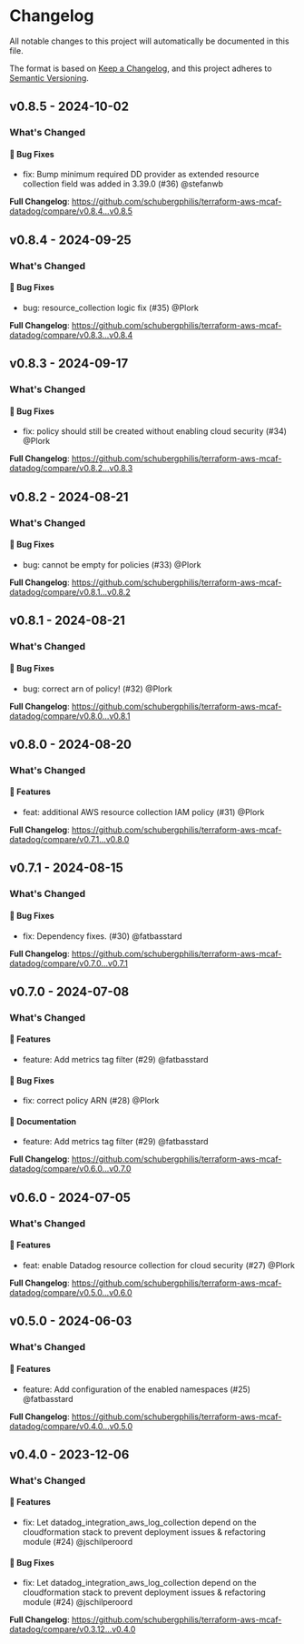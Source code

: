 # Changelog

All notable changes to this project will automatically be documented in this file.

The format is based on [Keep a Changelog](https://keepachangelog.com/en/1.0.0/),
and this project adheres to [Semantic Versioning](https://semver.org/spec/v2.0.0.html).

## v0.8.5 - 2024-10-02

### What's Changed

#### 🐛 Bug Fixes

* fix: Bump minimum required DD provider as extended resource collection field was added in 3.39.0 (#36) @stefanwb

**Full Changelog**: https://github.com/schubergphilis/terraform-aws-mcaf-datadog/compare/v0.8.4...v0.8.5

## v0.8.4 - 2024-09-25

### What's Changed

#### 🐛 Bug Fixes

* bug: resource_collection logic fix (#35) @Plork

**Full Changelog**: https://github.com/schubergphilis/terraform-aws-mcaf-datadog/compare/v0.8.3...v0.8.4

## v0.8.3 - 2024-09-17

### What's Changed

#### 🐛 Bug Fixes

* fix: policy should still be created without enabling cloud security (#34) @Plork

**Full Changelog**: https://github.com/schubergphilis/terraform-aws-mcaf-datadog/compare/v0.8.2...v0.8.3

## v0.8.2 - 2024-08-21

### What's Changed

#### 🐛 Bug Fixes

* bug: cannot be empty for policies (#33) @Plork

**Full Changelog**: https://github.com/schubergphilis/terraform-aws-mcaf-datadog/compare/v0.8.1...v0.8.2

## v0.8.1 - 2024-08-21

### What's Changed

#### 🐛 Bug Fixes

* bug: correct arn of policy! (#32) @Plork

**Full Changelog**: https://github.com/schubergphilis/terraform-aws-mcaf-datadog/compare/v0.8.0...v0.8.1

## v0.8.0 - 2024-08-20

### What's Changed

#### 🚀 Features

* feat: additional AWS resource collection IAM policy (#31) @Plork

**Full Changelog**: https://github.com/schubergphilis/terraform-aws-mcaf-datadog/compare/v0.7.1...v0.8.0

## v0.7.1 - 2024-08-15

### What's Changed

#### 🐛 Bug Fixes

* fix: Dependency fixes. (#30) @fatbasstard

**Full Changelog**: https://github.com/schubergphilis/terraform-aws-mcaf-datadog/compare/v0.7.0...v0.7.1

## v0.7.0 - 2024-07-08

### What's Changed

#### 🚀 Features

* feature: Add metrics tag filter (#29) @fatbasstard

#### 🐛 Bug Fixes

* fix: correct policy ARN (#28) @Plork

#### 📖 Documentation

* feature: Add metrics tag filter (#29) @fatbasstard

**Full Changelog**: https://github.com/schubergphilis/terraform-aws-mcaf-datadog/compare/v0.6.0...v0.7.0

## v0.6.0 - 2024-07-05

### What's Changed

#### 🚀 Features

* feat: enable Datadog resource collection for cloud security (#27) @Plork

**Full Changelog**: https://github.com/schubergphilis/terraform-aws-mcaf-datadog/compare/v0.5.0...v0.6.0

## v0.5.0 - 2024-06-03

### What's Changed

#### 🚀 Features

* feature: Add configuration of the enabled namespaces (#25) @fatbasstard

**Full Changelog**: https://github.com/schubergphilis/terraform-aws-mcaf-datadog/compare/v0.4.0...v0.5.0

## v0.4.0 - 2023-12-06

### What's Changed

#### 🚀 Features

* fix: Let datadog_integration_aws_log_collection depend on the cloudformation stack to prevent deployment issues & refactoring module (#24) @jschilperoord

#### 🐛 Bug Fixes

* fix: Let datadog_integration_aws_log_collection depend on the cloudformation stack to prevent deployment issues & refactoring module (#24) @jschilperoord

**Full Changelog**: https://github.com/schubergphilis/terraform-aws-mcaf-datadog/compare/v0.3.12...v0.4.0
